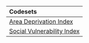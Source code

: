 |Codesets                   |
|:--------------------------|
|[Area Deprivation Index](https://pedsnet.github.io/Variable-Dictionary/pages/alv/alv_2020_USAreaDeprivationIndex_V1_md_page.html)|
|[Social Vulnerability Index](https://pedsnet.github.io/Variable-Dictionary/pages/alv/alv_2020_USSocialVulnerabilityIndex_V1_md_page.html)|
